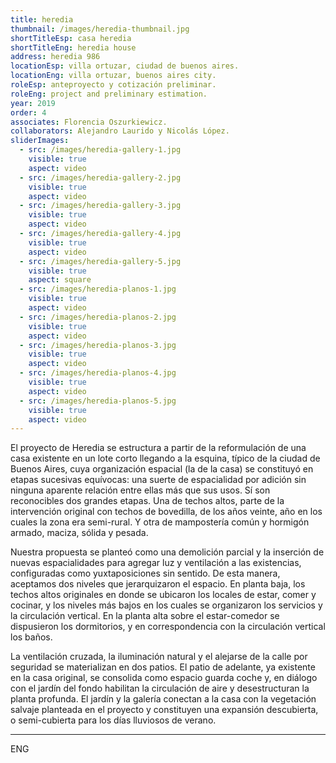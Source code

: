 ```yaml
---
title: heredia
thumbnail: /images/heredia-thumbnail.jpg
shortTitleEsp: casa heredia
shortTitleEng: heredia house
address: heredia 986
locationEsp: villa ortuzar, ciudad de buenos aires.
locationEng: villa ortuzar, buenos aires city.
roleEsp: anteproyecto y cotización preliminar.
roleEng: project and preliminary estimation.
year: 2019
order: 4
associates: Florencia Oszurkiewicz.
collaborators: Alejandro Laurido y Nicolás López.
sliderImages:
  - src: /images/heredia-gallery-1.jpg
    visible: true
    aspect: video
  - src: /images/heredia-gallery-2.jpg
    visible: true
    aspect: video
  - src: /images/heredia-gallery-3.jpg
    visible: true
    aspect: video
  - src: /images/heredia-gallery-4.jpg
    visible: true
    aspect: video
  - src: /images/heredia-gallery-5.jpg
    visible: true
    aspect: square
  - src: /images/heredia-planos-1.jpg
    visible: true
    aspect: video
  - src: /images/heredia-planos-2.jpg
    visible: true
    aspect: video
  - src: /images/heredia-planos-3.jpg
    visible: true
    aspect: video
  - src: /images/heredia-planos-4.jpg
    visible: true
    aspect: video
  - src: /images/heredia-planos-5.jpg
    visible: true
    aspect: video
---
```


El proyecto de Heredia se estructura a partir de la reformulación de una casa existente en un lote corto llegando a la esquina, típico de la ciudad de Buenos Aires, cuya organización espacial (la de la casa) se constituyó en etapas sucesivas equívocas: una suerte de espacialidad por adición sin ninguna aparente relación entre ellas más que sus usos. Sí son reconocibles dos grandes etapas. Una de techos altos, parte de la intervención original con techos de bovedilla, de los años veinte, año en los cuales la zona era semi-rural. Y otra de mampostería común y hormigón armado, maciza, sólida y pesada.

Nuestra propuesta se planteó como una demolición parcial y la inserción de nuevas espacialidades para agregar luz y ventilación a las existencias, configuradas como yuxtaposiciones sin sentido. De esta manera, aceptamos dos niveles que jerarquizaron el espacio. En planta baja, los techos altos originales en donde se ubicaron los locales de estar, comer y cocinar, y los niveles más bajos en los cuales se organizaron los servicios y la circulación vertical. En la planta alta sobre el estar-comedor se dispusieron los dormitorios, y en correspondencia con la circulación vertical los baños.

La ventilación cruzada, la iluminación natural y el alejarse de la calle por seguridad se materializan en dos patios. El patio de adelante, ya existente en la casa original, se consolida como espacio guarda coche y, en diálogo con el jardín del fondo habilitan la circulación de aire y desestructuran la planta profunda. El jardín y la galería conectan a la casa con la vegetación salvaje planteada en el proyecto y constituyen una expansión descubierta, o semi-cubierta para los días lluviosos de verano.

----

ENG